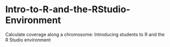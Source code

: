 # Intro-to-R-and-the-RStudio-Environment
Calculate coverage along a chromosome:  Introducing students to R and the R Studio environment

